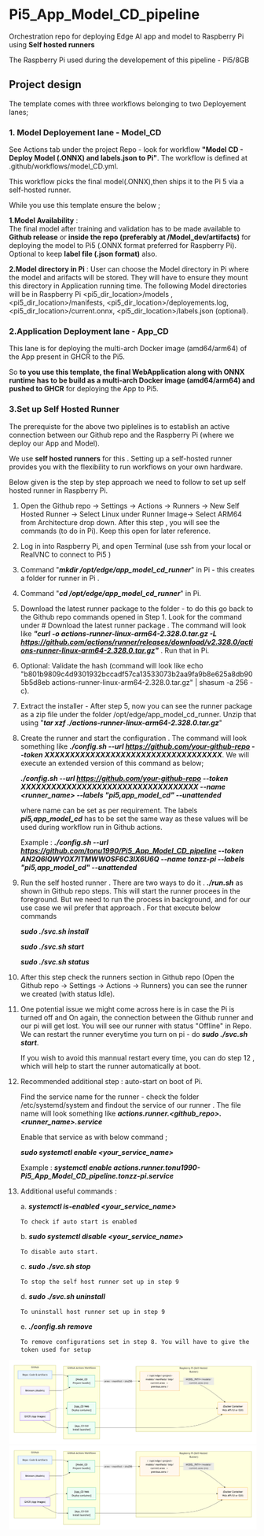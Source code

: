 # **Pi5_App_Model_CD_pipeline**
Orchestration repo for deploying Edge AI app and model to Raspberry Pi using **Self hosted runners**

The Raspberry Pi used during the developement of this pipeline - Pi5/8GB

## **Project design**
The template comes with three workflows belonging to two Deployement lanes; 

### **1. Model Deployement lane - Model_CD**

See Actions tab under the project Repo - look for workflow **"Model CD - Deploy Model (.ONNX) and labels.json to Pi"**. The workflow is defined at .github/workflows/model_CD.yml.

This workflow picks the final model(.ONNX),then ships it to the Pi 5 via a self-hosted runner.

While you use this template ensure the below ;

 **1.Model Availability** :  
    The final model after training and validation has to be made available to **Github release** or **inside the repo (preferably at /Model_dev/artifacts)** for deploying the model to Pi5 (.ONNX format preferred for Raspberry Pi). Optional to keep **label file (.json format)** also.

 **2.Model directory in Pi** : 
 User can choose the Model directory in Pi where the model and arifacts will be stored. They will have to ensure they mount this directory in Application running time. The following Model directories will be in Raspberry Pi <pi5_dir_location>/models ,<pi5_dir_location>/manifests, <pi5_dir_location>/deployements.log, <pi5_dir_location>/current.onnx, <pi5_dir_location>/labels.json (optional).

 
### **2.Application Deployment lane - App_CD**

This lane is for deploying the multi-arch Docker image (amd64/arm64) of the App present in GHCR to the Pi5.

So **to you use this template, the final WebApplication along with ONNX runtime has to be build as a multi-arch Docker image (amd64/arm64) and pushed to GHCR** for deploying the App to Pi5.

 

### **3.Set up Self Hosted Runner**
The prerequiste for the above two piplelines is to establish an active connection between our Github repo and the Raspberry Pi (where we deploy our App and Model). 

We use **self hosted runners** for this . Setting up a self-hosted runner provides you with the flexibility to run workflows on your own hardware.

Below given is the step by step approach we need to follow to set up self hosted runner in Raspberry Pi. 

1. Open the Github repo -> Settings -> Actions -> Runners -> New Self Hosted Runner -> Select Linux under Runner Image-> Select ARM64 from Architecture drop down. After this step , you will see the commands (to do in Pi). Keep this open for later reference.

2. Log in into Raspberry Pi, and open Terminal (use ssh from your local or RealVNC to connect to Pi5 )

3. Command "***mkdir /opt/edge/app_model_cd_runner***" in Pi - this creates a folder for runner in Pi . 

4. Command "***cd /opt/edge/app_model_cd_runner***" in Pi.

5. Download the latest runner package to the folder - to do this go back to the Github repo commands opened in Step 1.  Look for the command under # Download the latest runner package .
The command will look like ***"curl -o actions-runner-linux-arm64-2.328.0.tar.gz -L https://github.com/actions/runner/releases/download/v2.328.0/actions-runner-linux-arm64-2.328.0.tar.gz"*** . Run that in Pi.

6. Optional: Validate the hash (command will look like echo "b801b9809c4d9301932bccadf57ca13533073b2aa9fa9b8e625a8db905b5d8eb  actions-runner-linux-arm64-2.328.0.tar.gz" | shasum -a 256 -c).

7. Extract the installer - After step 5, now you can see the runner package as a zip file under the folder /opt/edge/app_model_cd_runner. Unzip that using "***tar xzf ./actions-runner-linux-arm64-2.328.0.tar.gz***"

8. Create the runner and start the configuration . The command will look something like ***./config.sh --url https://github.com/your-github-repo --token XXXXXXXXXXXXXXXXXXXXXXXXXXXXXXXXXXX***. We will execute an extended version of this command as below;

    ***./config.sh --url https://github.com/your-github-repo --token XXXXXXXXXXXXXXXXXXXXXXXXXXXXXXXXXXX --name <runner_name> --labels "pi5,app_model_cd" --unattended***

    where name can be set as per requirement. The labels ***pi5,app_model_cd*** has to be set the same way as these values will be used during workflow run in Github actions.

    Example : ***./config.sh --url https://github.com/tonu1990/Pi5_App_Model_CD_pipeline --token AN2Q6IQWYOX7ITMWWOSF6C3IX6U6Q  --name tonzz-pi --labels "pi5,app_model_cd" --unattended***

9. Run the self hosted runner . There are two ways to do it . ***./run.sh*** as shown in Github repo steps. This will start the runner procees in the foreground. But we need to run the process in background, and for our use case we wil prefer that approach . For that execute below commands

     ***sudo ./svc.sh install***

     ***sudo ./svc.sh start***

     ***sudo ./svc.sh status***

10. After this step check the runners section in Github repo (Open the Github repo -> Settings -> Actions -> Runners) you can see the runner we created (with status Idle).

11. One potential issue we might come across here is in case the Pi is turned off and On again, the connection between the Github runner and our pi will get lost. You will see our runner with status "Offline" in Repo. We can restart the runner everytime you turn on pi - do ***sudo ./svc.sh start***. 

    If you wish to avoid this mannual restart every time, you can do step 12 , which will help to start the runner automatically at boot.

12. Recommended additional step :  auto-start on boot of Pi. 

    Find the service name for the runner - check the folder /etc/systemd/system and findout the service of our runner . The file name will look something like ***actions.runner.<github_repo>.<runner_name>.service***

    Enable that service as with below command ;

    ***sudo systemctl enable <your_service_name>***

    Example : ***systemctl enable actions.runner.tonu1990-Pi5_App_Model_CD_pipeline.tonzz-pi.service***


13. Additional useful commands :

    a. ***systemctl is-enabled <your_service_name>***

        To check if auto start is enabled

    b. ***sudo systemctl disable <your_service_name>***

        To disable auto start.

    c. ***sudo ./svc.sh stop***

        To stop the self host runner set up in step 9

    d. ***sudo ./svc.sh uninstall***

        To uninstall host runner set up in step 9

    e. ***./config.sh remove***

        To remove configurations set in step 8. You will have to give the token used for setup


![CI/CD Pipeline Flowchart](readme_images/architecture.png)
![CI/CD Pipeline Flowchart](readme_images\architecture.png)